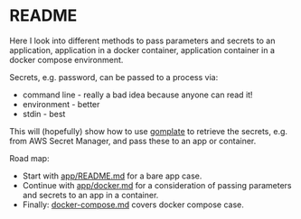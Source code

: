 # README

Here I look into different methods to pass parameters and secrets to an
application, application in a docker container, application container in a
docker compose environment.

Secrets, e.g. password, can be passed to a process via:

* command line - really a bad idea because anyone can read it!
* environment - better
* stdin - best

This will (hopefully) show how to use
[gomplate](https://github.com/hairyhenderson/gomplate)
to retrieve the secrets, e.g. from AWS Secret Manager, and pass these to an app
or container.

Road map:

* Start with [app/README.md](app/README.md) for a bare app case.
* Continue with [app/docker.md](app/docker.md) for a consideration
of passing parameters and secrets to an app in a container.
* Finally: [docker-compose.md](docker-compose.md) covers docker compose case.
